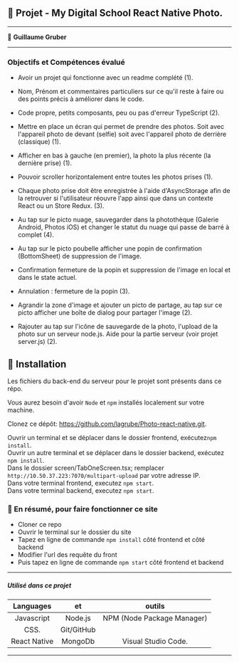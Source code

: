 ## 📎 Projet - My Digital School React Native Photo.

---

👤 **Guillaume Gruber**

---

### Objectifs et Compétences évalué

- Avoir un projet qui fonctionne avec un readme complété (1).
- Nom, Prénom et commentaires particuliers sur ce qu'il reste à faire ou des points précis à améliorer dans le code.

- Code propre, petits composants, peu ou pas d'erreur TypeScript (2).

- Mettre en place un écran qui permet de prendre des photos.
  Soit avec l'appareil photo de devant (selfie) soit avec l'appareil photo de derrière (classique) (1).

- Afficher en bas à gauche (en premier), la photo la plus récente (la dernière prise) (1).

- Pouvoir scroller horizontalement entre toutes les photos prises (1).

- Chaque photo prise doit être enregistrée à l'aide d'AsyncStorage afin de la retrouver si l'utilisateur réouvre l'app ainsi que dans un contexte React ou un Store Redux. (3).

- Au tap sur le picto nuage, sauvegarder dans la photothèque (Galerie Android, Photos iOS) et changer le statut du nuage qui passe de barré à complet (4).

- Au tap sur le picto poubelle afficher une popin de confirmation (BottomSheet) de suppression de l'image.
- Confirmation fermeture de la popin et suppression de l'image en local et dans le state actuel.
- Annulation : fermeture de la popin (3).

- Agrandir la zone d'image et ajouter un picto de partage, au tap sur ce picto afficher une boîte de dialog pour partager l'image (2).

- Rajouter au tap sur l'icône de sauvegarde de la photo, l'upload de la photo sur un serveur node.js.
  Aide pour la partie serveur (voir projet server.js) (2).

## 🔨 Installation

Les fichiers du back-end du serveur pour le projet sont présents dans ce répo.

Vous aurez besoin d'avoir `Node` et `npm` installés localement sur votre machine.

Clonez ce dépôt: https://github.com/lagrube/Photo-react-native.git.

Ouvrir un terminal et se déplacer dans le dossier frontend, exécutez`npm install`.  
Ouvrir un autre terminal et se déplacer dans le dossier backend, exécutez `npm install`.  
Dans le dossier screen/TabOneScreen.tsx; remplacer `http://10.50.37.223:7070/multipart-upload` par votre adresse IP.  
Dans votre terminal frontend, executez `npm start`.  
Dans votre terminal backend, executez `npm start`.

### 🔨 En résumé, pour faire fonctionner ce site

- Cloner ce repo
- Ouvrir le terminal sur le dossier du site
- Tapez en ligne de commande `npm install` côté frontend et côté backend
- Modifier l'url des requête du front
- Puis tapez en ligne de commande `npm start` côté frontend et backend

---

##### Utilisé dans ce projet

|  Languages   |     et     |           outils           |
| :----------: | :--------: | :------------------------: |
|  Javascript  |  Node.js   | NPM (Node Package Manager) |
|     CSS.     | Git/GitHub |                            |
| React Native |  MongoDb   |    Visual Studio Code.     |

---
